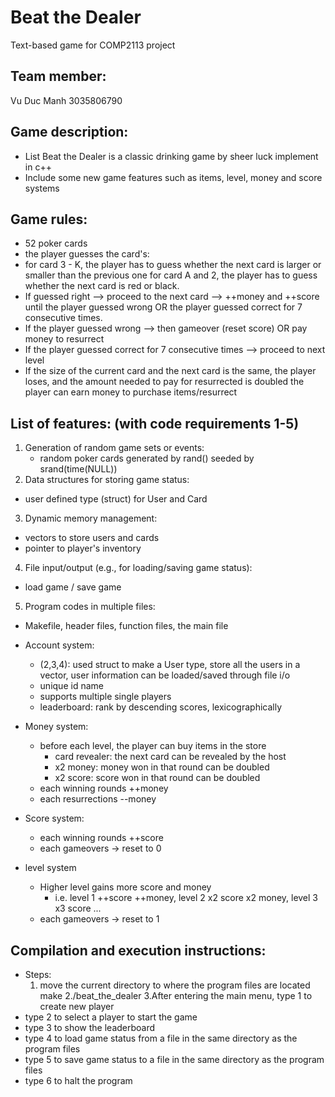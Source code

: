 Beat the Dealer
=====================
Text-based game for COMP2113 project

Team member:
-----------------------

Vu Duc Manh 3035806790

Game description:
----------------------
  - List Beat the Dealer is a classic drinking game by sheer luck implement in c++ 
  - Include some new game features such as items, level, money and score systems

Game rules:
---------------------
  - 52 poker cards 
  - the player guesses the card's:
  - for card 3 - K, the player has to guess whether the next card is larger or smaller than the previous one for card A and 2, the player has to guess
  whether the next card is red or black. 
  - If guessed right --> proceed to the next card --> ++money and ++score until the player guessed wrong OR the player guessed correct for 7 consecutive times. 
  - If the player guessed wrong --> then gameover (reset score) OR pay money to resurrect
  - If the player guessed correct for 7 consecutive times --> proceed to next level
  - If the size of the current card and the next card is the same, the player loses, and the amount needed to pay for resurrected is doubled
  the player can earn money to purchase items/resurrect


List of features: (with code requirements 1-5)
------------------------------------------------------
1. Generation of random game sets or events:
    - random poker cards generated by rand() seeded by srand(time(NULL))
2. Data structures for storing game status:
  - user defined type (struct) for User and Card
3. Dynamic memory management:
  - vectors to store users and cards
  - pointer to player's inventory

4. File input/output (e.g., for loading/saving game status):
  - load game / save game
5. Program codes in multiple files:
  - Makefile, header files, function files, the main file

- Account system:
  - (2,3,4): used struct to make a User type, store all the users in a vector, user information can be loaded/saved through file i/o
  - unique id name
  - supports multiple single players
  - leaderboard: rank by descending scores, lexicographically

- Money system:
  - before each level, the player can buy items in the store
     - card revealer: the next card can be revealed by the host
     - x2 money: money won in that round can be doubled
     - x2 score: score won in that round can be doubled
  - each winning rounds ++money
  - each resurrections --money

- Score system:
  - each winning rounds ++score
  - each gameovers -> reset to 0
  
- level system
  - Higher level gains more score and money
    - i.e. level 1 ++score ++money, level 2 x2 score x2 money, level 3 x3 score ...
  - each gameovers -> reset to 1

Compilation and execution instructions:
----------------------------------------------------
 - Steps:
   1. move the current directory to where the program files are located
  make
   2./beat_the_dealer
   3.After entering the main menu, type 1 to create new player
 - type 2 to select a player to start the game
 - type 3 to show the leaderboard
 - type 4 to load game status from a file in the same directory as the program files
 - type 5 to save game status to a file in the same directory as the program files
 - type 6 to halt the program

